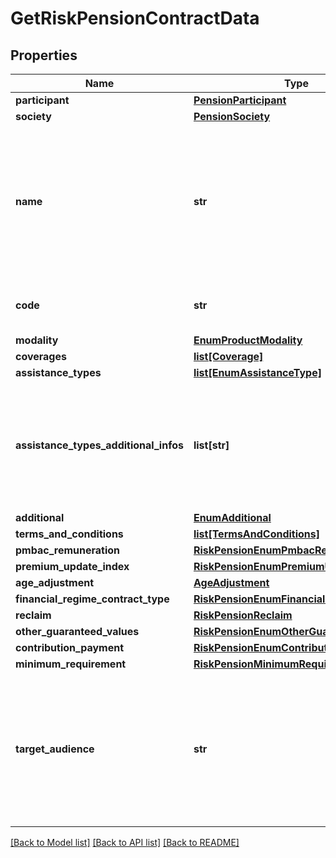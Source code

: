 # GetRiskPensionContractData

## Properties
Name | Type | Description | Notes
------------ | ------------- | ------------- | -------------
**participant** | [**PensionParticipant**](PensionParticipant.md) |  | 
**society** | [**PensionSociety**](PensionSociety.md) |  | 
**name** | **str** | Nome comercial do produto, pelo qual é identificado nos canais de distribuição e atendimento da sociedade. | 
**code** | **str** | Código único a ser definido pela sociedade. | 
**modality** | [**EnumProductModality**](EnumProductModality.md) |  | 
**coverages** | [**list[Coverage]**](Coverage.md) |  | 
**assistance_types** | [**list[EnumAssistanceType]**](EnumAssistanceType.md) |  | [optional] 
**assistance_types_additional_infos** | **list[str]** | Lista a ser preenchida pelas participantes quando houver &#x27;Outros&#x27; no campo &#x27;Tipo de Assistência&#x27;. | [optional] 
**additional** | [**EnumAdditional**](EnumAdditional.md) |  | [optional] 
**terms_and_conditions** | [**list[TermsAndConditions]**](TermsAndConditions.md) |  | 
**pmbac_remuneration** | [**RiskPensionEnumPmbacRemuneration**](RiskPensionEnumPmbacRemuneration.md) |  | [optional] 
**premium_update_index** | [**RiskPensionEnumPremiumUpdateIndex**](RiskPensionEnumPremiumUpdateIndex.md) |  | 
**age_adjustment** | [**AgeAdjustment**](AgeAdjustment.md) |  | [optional] 
**financial_regime_contract_type** | [**RiskPensionEnumFinancialRegime**](RiskPensionEnumFinancialRegime.md) |  | [optional] 
**reclaim** | [**RiskPensionReclaim**](RiskPensionReclaim.md) |  | [optional] 
**other_guaranteed_values** | [**RiskPensionEnumOtherGuaranteedValues**](RiskPensionEnumOtherGuaranteedValues.md) |  | 
**contribution_payment** | [**RiskPensionEnumContributionPayment**](RiskPensionEnumContributionPayment.md) |  | 
**minimum_requirement** | [**RiskPensionMinimumRequirement**](RiskPensionMinimumRequirement.md) |  | 
**target_audience** | **str** | A considerar os domínios abaixo:    1. Pessoa Natural   2. Pessoa Jurídica   3. Ambas (Pessoa Natural e Jurídica)   4. NA  | 

[[Back to Model list]](../README.md#documentation-for-models) [[Back to API list]](../README.md#documentation-for-api-endpoints) [[Back to README]](../README.md)

